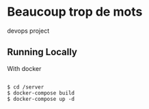 # Beaucoup trop de mots

devops project

## Running Locally

With docker
```

$ cd /server
$ docker-compose build 
$ docker-compose up -d 

```
